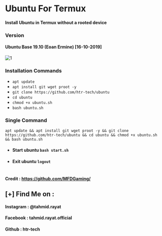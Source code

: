 # Ubuntu For Termux
#### Install Ubuntu in Termux without a rooted device
### Version
#### Ubuntu Base 19.10 (Eoan Ermine) [16-10-2019]

<img src="https://assets.ubuntu.com/v1/29985a98-ubuntu-logo32.png" alt="1" border="0">

### Installation Commands
* ```apt update```
* ```apt install git wget proot -y```
* ```git clone https://github.com/htr-tech/ubuntu```
* ```cd ubuntu```
* ```chmod +x ubuntu.sh```
* ```bash ubuntu.sh```

### Single Command
```
apt update && apt install git wget proot -y && git clone https://github.com/htr-tech/ubuntu && cd ubuntu && chmod +x ubuntu.sh && bash ubuntu.sh
```
* #### Start ubuntu ```bash start.sh```
* #### Exit ubuntu ```logout```
#

#### Credit : https://github.com/MFDGaming/

    
## [+] Find Me on :
#### Instagram : @tahmid.rayat
#### Facebook : tahmid.rayat.official
#### Github : htr-tech

